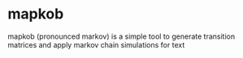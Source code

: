 # mapkob
mapkob (pronounced markov) is a simple tool to generate transition matrices and apply markov chain simulations for text
